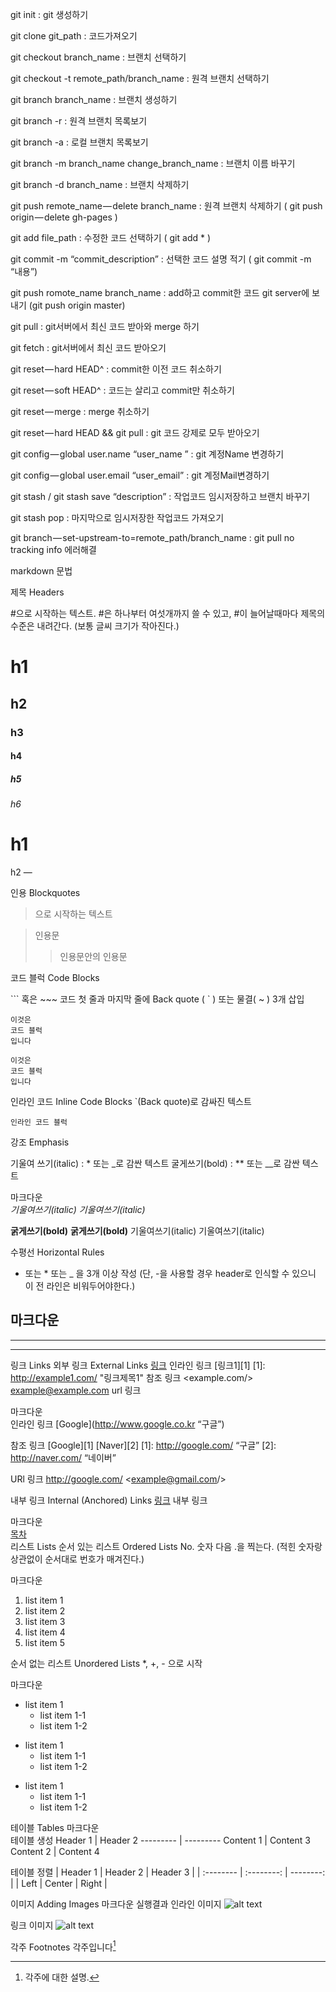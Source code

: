 git init : git 생성하기

git clone git_path : 코드가져오기

git checkout branch_name : 브랜치 선택하기

git checkout -t remote_path/branch_name : 원격 브랜치 선택하기

git branch branch_name : 브랜치 생성하기

git branch -r : 원격 브랜치 목록보기

git branch -a : 로컬 브랜치 목록보기

git branch -m branch_name change_branch_name : 브랜치 이름 바꾸기

git branch -d branch_name : 브랜치 삭제하기

git push remote_name — delete branch_name : 원격 브랜치 삭제하기 ( git push origin — delete gh-pages )

git add file_path : 수정한 코드 선택하기 ( git add * )

git commit -m “commit_description” : 선택한 코드 설명 적기 ( git commit -m “내용”)

git push romote_name branch_name : add하고 commit한 코드 git server에 보내기 (git push origin master)

git pull : git서버에서 최신 코드 받아와 merge 하기

git fetch : git서버에서 최신 코드 받아오기

git reset — hard HEAD^ : commit한 이전 코드 취소하기

git reset — soft HEAD^ : 코드는 살리고 commit만 취소하기

git reset — merge : merge 취소하기

git reset — hard HEAD && git pull : git 코드 강제로 모두 받아오기

git config — global user.name “user_name ” : git 계정Name 변경하기

git config — global user.email “user_email” : git 계정Mail변경하기

git stash / git stash save “description” : 작업코드 임시저장하고 브랜치 바꾸기

git stash pop : 마지막으로 임시저장한 작업코드 가져오기

git branch — set-upstream-to=remote_path/branch_name : git pull no tracking info 에러해결



markdown 문법

제목 Headers

#으로 시작하는 텍스트.
#은 하나부터 여섯개까지 쓸 수 있고, #이 늘어날때마다 제목의 수준은 내려간다.
(보통 글씨 크기가 작아진다.)

# h1
## h2
### h3
#### h4
##### h5
###### h6

h1
===

h2
—

인용 Blockquotes

>으로 시작하는 텍스트

> 인용문	
>> 인용문안의 인용문

코드 블럭 Code Blocks

``` 혹은 ~~~ 코드 첫 줄과 마지막 줄에 Back quote ( ` ) 또는 물결( ~ ) 3개 삽입


```
이것은
코드 블럭
입니다
```

~~~
이것은 
코드 블럭
입니다
~~~

인라인 코드 Inline Code Blocks
`(Back quote)로 감싸진 텍스트

`인라인 코드 블럭`

강조 Emphasis

기울여 쓰기(italic) : * 또는 _로 감싼 텍스트
굴게쓰기(bold) : ** 또는 __로 감싼 텍스트

마크다운	
*기울여쓰기(italic)*
_기울여쓰기(italic)_

**굵게쓰기(bold)**
__굵게쓰기(bold)__	기울여쓰기(italic)
기울여쓰기(italic)


수평선 Horizontal Rules

- 또는 * 또는 _ 을 3개 이상 작성
(단, -을 사용할 경우 header로 인식할 수 있으니 이 전 라인은 비워두어야한다.)

마크다운
---	
***	
___	

링크 Links
외부 링크 External Links
[링크](http://example.com "링크 제목") 인라인 링크
[링크1][1] [1]: http://example1.com/ "링크제목1" 참조 링크
<example.com/> <example@example.com> url 링크

마크다운	
인라인 링크
[Google](http://www.google.co.kr “구글”)


참조 링크 
[Google][1]
[Naver][2]
[1]: http://google.com/ “구글”
[2]: http://naver.com/ “네이버”	

URl 링크
<http://google.com/>
<example@gmail.com/>	

내부 링크 Internal (Anchored) Links
[링크](#id) 내부 링크

마크다운	
[목차](#index)	
리스트 Lists
순서 있는 리스트 Ordered Lists
No. 숫자 다음 .을 찍는다. (적힌 숫자랑 상관없이 순서대로 번호가 매겨진다.)

마크다운	
1. list item 1
1. list item 2
2. list item 3
0. list item 4
3. list item 5	

순서 없는 리스트 Unordered Lists
*, +, - 으로 시작

마크다운	
* list item 1
    * list item 1-1
    * list item 1-2

+ list item 1
    + list item 1-1
    + list item 1-2

- list item 1
    - list item 1-1
    - list item 1-2

테이블 Tables
마크다운	
테이블 생성
Header 1 | Header 2
--------- | ---------
Content 1 | Content 3
Content 2 | Content 4	

테이블 정렬
| Header 1 | Header 2 | Header 3 |
| :-------- | :--------: | --------: |
| Left | Center | Right |	

이미지 Adding Images
마크다운	실행결과
인라인 이미지
![alt text](/test.png )

링크 이미지
![alt text](image_URL)


각주 Footnotes
각주입니다[^id]
[^id]: 각주에 대한 설명.


